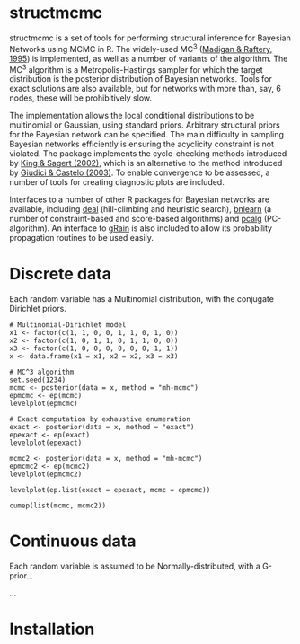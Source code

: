 # structmcmc

structmcmc is a set of tools for performing structural inference for Bayesian Networks using MCMC in R.
The widely-used MC<sup>3</sup> ([Madigan & Raftery, 1995][Madigan:1995p10499]) is implemented, as well as a number of variants of the algorithm.
The MC<sup>3</sup> algorithm is a Metropolis-Hastings sampler for which the target distribution is the posterior distribution of Bayesian networks.
Tools for exact solutions are also available, but for networks with more than, say, 6 nodes, these will be prohibitively slow.

The implementation allows the local conditional distributions to be multinomial or Gaussian, using standard priors.
Arbitrary structural priors for the Bayesian network can be specified.
The main difficulty in sampling Bayesian networks efficiently is ensuring the acyclicity constraint is not violated.
The package implements the cycle-checking methods introduced by [King & Sagert (2002)][King:2002gt], which is an alternative to the method introduced by [Giudici & Castelo (2003)][Giudici:2003cn].
To enable convergence to be assessed, a number of tools for creating diagnostic plots are included.

Interfaces to a number of other R packages for Bayesian networks are available, including [deal][cran:deal] (hill-climbing and heuristic search), [bnlearn][cran:bnlearn] (a number of constraint-based and score-based algorithms) and [pcalg][cran:pcalg] (PC-algorithm).
An interface to [gRain][cran:gRain] is also included to allow its probability propagation routines to be used easily.

# Discrete data
Each random variable has a Multinomial distribution, with the conjugate Dirichlet priors.

    # Multinomial-Dirichlet model
    x1 <- factor(c(1, 1, 0, 0, 1, 1, 0, 1, 0))
    x2 <- factor(c(1, 0, 1, 1, 0, 1, 1, 0, 0))
    x3 <- factor(c(1, 0, 0, 0, 0, 0, 0, 1, 1))
    x <- data.frame(x1 = x1, x2 = x2, x3 = x3)

    # MC^3 algorithm
    set.seed(1234)
    mcmc <- posterior(data = x, method = "mh-mcmc")
    epmcmc <- ep(mcmc)
    levelplot(epmcmc)
    
    # Exact computation by exhaustive enumeration
    exact <- posterior(data = x, method = "exact")
    epexact <- ep(exact)
    levelplot(epexact)
    
    mcmc2 <- posterior(data = x, method = "mh-mcmc")
    epmcmc2 <- ep(mcmc2)
    levelplot(epmcmc2)
    
    levelplot(ep.list(exact = epexact, mcmc = epmcmc))
    
    cumep(list(mcmc, mcmc2))

# Continuous data
Each random variable is assumed to be Normally-distributed, with a G-prior...

...

# Installation

# 

[Madigan:1995p10499]: http://www.jstor.org/stable/1403615  "Madigan, D., & York, J. C. (1995). Bayesian Graphical Models for Discrete Data. International Statistical Review / Revue Internationale de Statistique, 63(2), 215-232."
[King:2002gt]: http://dx.doi.org/10.1006/jcss.2002.1883 "King, V., & Sagert, G. (2002). A Fully Dynamic Algorithm for Maintaining the Transitive Closure. Journal of Computer and System Sciences, 65(1), 150-167."
[Giudici:2003cn]: http://dx.doi.org/10.1023/A:1020202028934 "Giudici, P., & Castelo, R. (2003). Improving Markov Chain Monte Carlo Model Search for Data Mining. Machine Learning, 50, 127-158."
[cran:deal]: http://cran.r-project.org/web/packages/deal/ "deal: Learning Bayesian Networks with Mixed Variables"
[cran:bnlearn]: http://cran.r-project.org/web/packages/bnlearn/ "bnlearn: Bayesian network structure learning, parameter learning and inference"
[cran:pcalg]: http://cran.r-project.org/web/packages/pcalg/ "pcalg: Estimation of CPDAG/PAG and causal inference using the IDA algorithm"
[cran:gRain]: http://cran.r-project.org/web/packages/gRain "gRain: Graphical Independence Networks"
